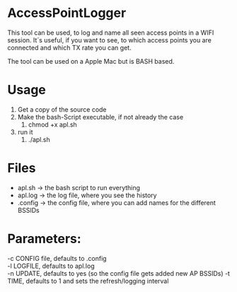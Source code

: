 # AccessPointLogger
This tool can be used, to log and name all seen access points in a WIFI session. It´s useful, if you want to see, to which access points you are connected and which TX rate you can get.

The tool can be used on a Apple Mac but is BASH based.


# Usage
1. Get a copy of the source code
1. Make the bash-Script executable, if not already the case
    1. chmod +x apl.sh
1. run it
    1. ./apl.sh
    
# Files
* apl.sh -> the bash script to run everything
* apl.log -> the log file, where you see the history
* .config -> the config file, where you can add names for the different BSSIDs 

# Parameters:
-c CONFIG file, defaults to .config  
-l LOGFILE, defaults to apl.log  
-n UPDATE, defaults to yes (so the config file gets added new AP BSSIDs) 
-t TIME, defaults to 1 and sets the refresh/logging interval  
